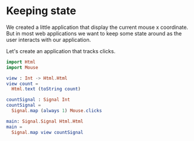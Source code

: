 # Keeping state

We created a little application that display the current mouse x coordinate. But in most web applications we want to keep some state around as the user interacts with our application. 

Let's create an application that tracks clicks.

```elm
import Html
import Mouse

view : Int -> Html.Html
view count =
  Html.text (toString count)

countSignal : Signal Int
countSignal =
  Signal.map (always 1) Mouse.clicks

main: Signal.Signal Html.Html
main =
  Signal.map view countSignal
```
